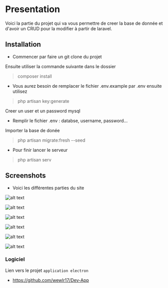 # Presentation

Voici la partie du projet qui va vous permettre de creer la base de donnée et d'avoir un CRUD pour la modifier à partir de laravel.

## Installation

* Commencer par faire un git clone du projet

Ensuite utiliser la commande suivante dans le dossier 

> composer install

* Vous aurez besoin de remplacer le fichier .env.example par .env ensuite utilisez

> php artisan key:generate

Creer un user et un password mysql

* Remplir le fichier .env : databse, username, password...

Importer la base de donée

> php artisan migrate:fresh --seed

* Pour finir lancer le serveur

> php artisan serv


## Screenshots

* Voici les différentes parties du site

![alt text](https://github.com/wewlr17/Projet-Dev/blob/master/screen/accueil.png "Image accueil")

![alt text](https://github.com/wewlr17/Projet-Dev/blob/master/screen/listcategories.png "Image list cateogories")

![alt text](https://github.com/wewlr17/Projet-Dev/blob/master/screen/addcategory.png "Image create category")

![alt text](https://github.com/wewlr17/Projet-Dev/blob/master/screen/listproducts.png "Image list products")

![alt text](https://github.com/wewlr17/Projet-Dev/blob/master/screen/addproduct.png "Image create product")

![alt text](https://github.com/wewlr17/Projet-Dev/blob/master/screen/modifierproduct.png "Image modifier product")


### Logiciel

Lien vers le projet `application electron`

* https://github.com/wewlr17/Dev-App
